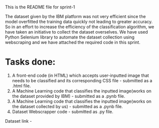 This is the README file for sprint-1

The dataset given by the IBM platform was not very efficient since the model overfitted the training data quickly not leading to greater accuracy. So in an effort to increase the efficiency of the classification algorithm, we have taken an initiative to collect the dataset overselves. We have used Python Selenium library to automate the dataset collection using webscraping and we have attached the required code in this sprint.

# Tasks done:
1. A front-end code (in HTML) which accepts user-inputted image that needs to be classified and its corresponding CSS file - submitted as a .html file.
2. A Machine Learning code that classifies the inputted image(works on the dataset provided by IBM) - submitted as a .pynb file.
3. A Machine Learning code that classifies the inputted image(works on the dataset collected by us) - submitted as a .pynb file.
4. Dataset Webscrapper code - submitted as .py file.

Dataset link - 

